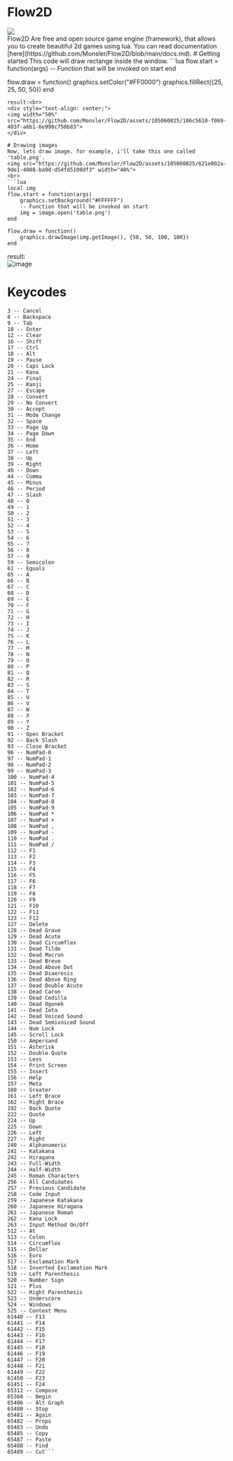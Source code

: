 # Flow2D
<img src="https://github.com/Monsler/Flow2D/assets/105060825/8d6b7ca1-ba81-4035-bcbc-b17a9816cabe">
<br>Flow2D Are free and open source game engine (framework), that allows you to create beautiful 2d games using lua.
You can read documentation [here](https://github.com/Monsler/Flow2D/blob/main/docs.md).
# Getting started
This code will draw rectange inside the window.
```lua
flow.start = function(args)
    -- Function that will be invoked on start
end

flow.draw = function()
    graphics.setColor("#FF0000")
    graphics.fillRect({25, 25, 50, 50})
end
```
result:<br>
<div style="text-align: center;">
<img width="50%" src="https://github.com/Monsler/Flow2D/assets/105060825/106c5610-f069-403f-a6b1-6e998c750b83">
</div>

# Drawing images
Now, lets draw image. for example, i'll take this one called 'table.png'.
<img src="https://github.com/Monsler/Flow2D/assets/105060825/621e002a-9de1-4088-ba9d-d54fd5100df3" width="40%">
<br>
```lua
local img
flow.start = function(args)
    graphics.setBackground("#FFFFFF")
    -- Function that will be invoked on start
    img = image.open('table.png')
end

flow.draw = function()
    graphics.drawImage(img.getImage(), {50, 50, 100, 100})
end
```
result:<br>
![image](https://github.com/Monsler/Flow2D/assets/105060825/ee70747f-7c1e-4153-83b7-14139ac43a48)

# Keycodes
```
3 -- Cancel
8 -- Backspace
9 -- Tab
10 -- Enter
12 -- Clear
16 -- Shift
17 -- Ctrl
18 -- Alt
19 -- Pause
20 -- Caps Lock
21 -- Kana
24 -- Final
25 -- Kanji
27 -- Escape
28 -- Convert
29 -- No Convert
30 -- Accept
31 -- Mode Change
32 -- Space
33 -- Page Up
34 -- Page Down
35 -- End
36 -- Home
37 -- Left
38 -- Up
39 -- Right
40 -- Down
44 -- Comma
45 -- Minus
46 -- Period
47 -- Slash
48 -- 0
49 -- 1
50 -- 2
51 -- 3
52 -- 4
53 -- 5
54 -- 6
55 -- 7
56 -- 8
57 -- 9
59 -- Semicolon
61 -- Equals
65 -- A
66 -- B
67 -- C
68 -- D
69 -- E
70 -- F
71 -- G
72 -- H
73 -- I
74 -- J
75 -- K
76 -- L
77 -- M
78 -- N
79 -- O
80 -- P
81 -- Q
82 -- R
83 -- S
84 -- T
85 -- U
86 -- V
87 -- W
88 -- X
89 -- Y
90 -- Z
91 -- Open Bracket
92 -- Back Slash
93 -- Close Bracket
96 -- NumPad-0
97 -- NumPad-1
98 -- NumPad-2
99 -- NumPad-3
100 -- NumPad-4
101 -- NumPad-5
102 -- NumPad-6
103 -- NumPad-7
104 -- NumPad-8
105 -- NumPad-9
106 -- NumPad *
107 -- NumPad +
108 -- NumPad ,
109 -- NumPad -
110 -- NumPad .
111 -- NumPad /
112 -- F1
113 -- F2
114 -- F3
115 -- F4
116 -- F5
117 -- F6
118 -- F7
119 -- F8
120 -- F9
121 -- F10
122 -- F11
123 -- F12
127 -- Delete
128 -- Dead Grave
129 -- Dead Acute
130 -- Dead Circumflex
131 -- Dead Tilde
132 -- Dead Macron
133 -- Dead Breve
134 -- Dead Above Dot
135 -- Dead Diaeresis
136 -- Dead Above Ring
137 -- Dead Double Acute
138 -- Dead Caron
139 -- Dead Cedilla
140 -- Dead Ogonek
141 -- Dead Iota
142 -- Dead Voiced Sound
143 -- Dead Semivoiced Sound
144 -- Num Lock
145 -- Scroll Lock
150 -- Ampersand
151 -- Asterisk
152 -- Double Quote
153 -- Less
154 -- Print Screen
155 -- Insert
156 -- Help
157 -- Meta
160 -- Greater
161 -- Left Brace
162 -- Right Brace
192 -- Back Quote
222 -- Quote
224 -- Up
225 -- Down
226 -- Left
227 -- Right
240 -- Alphanumeric
241 -- Katakana
242 -- Hiragana
243 -- Full-Width
244 -- Half-Width
245 -- Roman Characters
256 -- All Candidates
257 -- Previous Candidate
258 -- Code Input
259 -- Japanese Katakana
260 -- Japanese Hiragana
261 -- Japanese Roman
262 -- Kana Lock
263 -- Input Method On/Off
512 -- At
513 -- Colon
514 -- Circumflex
515 -- Dollar
516 -- Euro
517 -- Exclamation Mark
518 -- Inverted Exclamation Mark
519 -- Left Parenthesis
520 -- Number Sign
521 -- Plus
522 -- Right Parenthesis
523 -- Underscore
524 -- Windows
525 -- Context Menu
61440 -- F13
61441 -- F14
61442 -- F15
61443 -- F16
61444 -- F17
61445 -- F18
61446 -- F19
61447 -- F20
61448 -- F21
61449 -- F22
61450 -- F23
61451 -- F24
65312 -- Compose
65368 -- Begin
65406 -- Alt Graph
65480 -- Stop
65481 -- Again
65482 -- Props
65483 -- Undo
65485 -- Copy
65487 -- Paste
65488 -- Find
65489 -- Cut```
